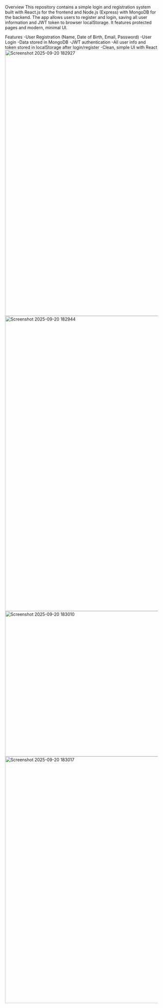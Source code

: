 Overview
This repository contains a simple login and registration system built with React.js for the frontend and Node.js (Express) with MongoDB for the backend. The app allows users to register and login, saving all user information and JWT token to browser localStorage. It features protected pages and modern, minimal UI.

Features
-User Registration (Name, Date of Birth, Email, Password)
-User Login
-Data stored in MongoDB
-JWT authentication
-All user info and token stored in localStorage after login/register
-Clean, simple UI with React
<img width="1660" height="878" alt="Screenshot 2025-09-20 182927" src="https://github.com/user-attachments/assets/3da8e953-8ed2-488b-a62f-d7e247079926" />
<img width="1824" height="974" alt="Screenshot 2025-09-20 182944" src="https://github.com/user-attachments/assets/b957817a-b513-4ede-a369-87a77ffa381f" />
<img width="903" height="480" alt="Screenshot 2025-09-20 183010" src="https://github.com/user-attachments/assets/01c25bbc-00e3-46a9-af1c-2d90767dfb78" />
<img width="825" height="814" alt="Screenshot 2025-09-20 183017" src="https://github.com/user-attachments/assets/df825a71-e555-4fc7-9cd6-668505c2e207" />
